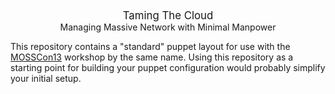 <center><big>Taming The Cloud</big></center>

<center>Managing Massive Network with Minimal Manpower</center>

This repository contains a "standard" puppet layout for use with the <a href="https://plus.google.com/s/%23MOSSCon13" target="_blank">MOSSCon13</a> workshop by the same name. Using this repository as a starting point for building your puppet configuration would probably simplify your initial setup.

